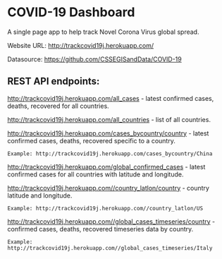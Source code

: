 # COVID-19 Dashboard
A single page app to help track Novel Corona Virus global spread.

Website URL: http://trackcovid19j.herokuapp.com/

Datasource: https://github.com/CSSEGISandData/COVID-19

## REST API endpoints:

http://trackcovid19j.herokuapp.com/all_cases - latest confirmed cases, deaths, recovered for all countries.

http://trackcovid19j.herokuapp.com/all_countries - list of all countries.

http://trackcovid19j.herokuapp.com/cases_bycountry/country - latest confirmed cases, deaths, recovered specific to a country.

    Example: http://trackcovid19j.herokuapp.com/cases_bycountry/China

http://trackcovid19j.herokuapp.com/global_confirmed_cases - latest confirmed cases for all countries with latitude and longitude.

http://trackcovid19j.herokuapp.com//country_latlon/country - country latitude and longitude.

    Example: http://trackcovid19j.herokuapp.com//country_latlon/US

http://trackcovid19j.herokuapp.com//global_cases_timeseries/country - confirmed cases, deaths, recovered timeseries data by country.

    Example: http://trackcovid19j.herokuapp.com//global_cases_timeseries/Italy
